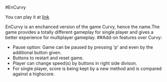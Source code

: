 #EnCurvy
 
You can play it at [link](https://aviral1701.github.io/EnCurvy/)
 
EnCurvy is an enchanced version of the game Curvy, hence the name.The game provides a totally different gameplay for single player and gives a better experience for multiplayer gameplay.
##Add-on features over Curvy: 
+ Pause option: Game can be paused by pressing 'p' and even by the additional button given.
+ Buttons to restart and reset game.
+ Player can change speed(s) by buttons in right side divison.
+ For single player, score is being kept by a new method and is compared against a highscore.





